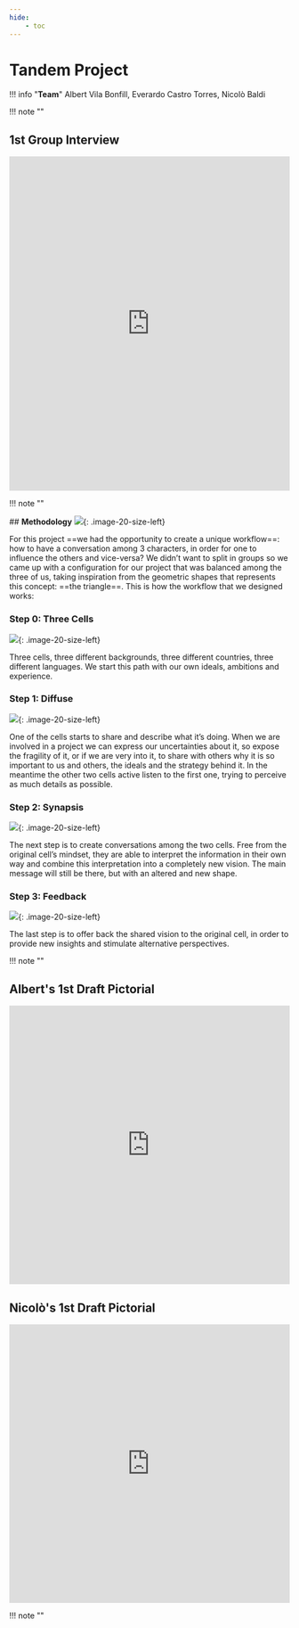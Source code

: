 ```yaml
---
hide:
    - toc
---
```

# **Tandem Project**

!!! info "**Team**"
     Albert Vila Bonfill, Everardo Castro Torres, Nicolò Baldi

!!! note ""

## **1st Group Interview**

<iframe 
    width="100%" 
    height="600" 
    src="https://www.youtube.com/embed/uJcjDwr-P6c?si=E9n77YbCukScl7wv" 
    title="YouTube video player" 
    frameborder="0" 
    allow="accelerometer; autoplay; clipboard-write; encrypted-media; gyroscope; picture-in-picture; web-share" allowfullscreen>
</iframe>

!!! note ""

## **Methodology**
![](<project images/process4.png>){: .image-20-size-left}

For this project ==we had the opportunity to create a unique workflow==: how to have a conversation among 3 characters, in order for one to influence the others and vice-versa? 
We didn’t want to split in groups so we came up with a configuration for our project that was balanced among the three of us, taking inspiration from the geometric shapes that represents this concept: ==the triangle==.
This is how the workflow that we designed works:
<div style="clear:both;"></div>

### **Step 0: Three Cells**
![](<project images/process0.png>){: .image-20-size-left}

Three cells, three different backgrounds, three different countries, three different languages. 
We start this path with our own ideals, ambitions and experience. 
<div style="clear:both;"></div>

### **Step 1: Diffuse**

![](<project images/process1.png>){: .image-20-size-left}

One of the cells starts to share and describe what it’s doing. When we are involved in a project we can express our uncertainties about it, so expose the fragility of it, or if we are very into it, to share with others why it is so important to us and others, the ideals and the strategy behind it. 
In the meantime the other two cells active listen to the first one, trying to perceive as much details as possible. 
<div style="clear:both;"></div> 

### **Step 2: Synapsis**

![](<project images/process2.png>){: .image-20-size-left}

The next step is to create conversations among the two cells. Free from the original cell’s mindset, they are able to interpret the information in their own way and combine this interpretation into a completely new vision. 
The main message will still be there, but with an altered and new shape. 
<div style="clear:both;"></div> 

### **Step 3: Feedback**

![](<project images/process3.png>){: .image-20-size-left}

The last step is to offer back the shared vision to the original cell, in order to provide new insights and stimulate alternative perspectives. 
<div style="clear:both;"></div> 

!!! note ""

## **Albert's 1st Draft Pictorial**

<iframe 
    src="https://docs.google.com/presentation/d/e/2PACX-1vRaFr4dV20LRlSXwdKME7Zhf_3ybIiNLH9Q64-jN7NeXQ3QuXn6SOHnsfS0ZFVKwI6X1WipqK6o5wjX/embed?start=false&loop=false&delayms=3000" 
    frameborder="0" 
    width="100%" 
    height="500" 
    allowfullscreen="true" 
    mozallowfullscreen="true" 
    webkitallowfullscreen="true">
</iframe>

## **Nicolò's 1st Draft Pictorial**

<iframe 
    src="https://docs.google.com/presentation/d/e/2PACX-1vQtSXBDAjhlXc8iOCmZjZY_H5mt6C8EpJEpZI1WBKo2H7cQZGSkhF_tvcwzv0p9oEMMl9IuaVvy-XtO/embed?start=false&loop=false&delayms=3000" 
    frameborder="0" 
    width="100%" 
    height="500" 
    allowfullscreen="true" 
    mozallowfullscreen="true" 
    webkitallowfullscreen="true">
</iframe>

!!! note ""
